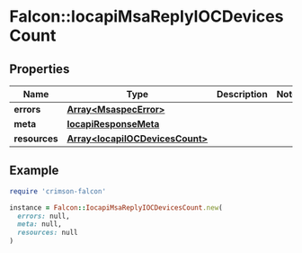 # Falcon::IocapiMsaReplyIOCDevicesCount

## Properties

| Name | Type | Description | Notes |
| ---- | ---- | ----------- | ----- |
| **errors** | [**Array&lt;MsaspecError&gt;**](MsaspecError.md) |  |  |
| **meta** | [**IocapiResponseMeta**](IocapiResponseMeta.md) |  |  |
| **resources** | [**Array&lt;IocapiIOCDevicesCount&gt;**](IocapiIOCDevicesCount.md) |  |  |

## Example

```ruby
require 'crimson-falcon'

instance = Falcon::IocapiMsaReplyIOCDevicesCount.new(
  errors: null,
  meta: null,
  resources: null
)
```

